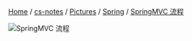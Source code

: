 [Home](https://mengxianbin.github.io) /
[cs-notes](https://mengxianbin.github.io/cs-notes/site) /
[Pictures](https://mengxianbin.github.io/cs-notes/site/Pictures) /
[Spring](https://mengxianbin.github.io/cs-notes/site/Pictures/Spring) /
[SpringMVC 流程](https://mengxianbin.github.io/cs-notes/site/Pictures/Spring/SpringMVC%20%E6%B5%81%E7%A8%8B)

![SpringMVC 流程](https://mengxianbin.github.io/cs-notes/./Pictures/Spring/SpringMVC%20%E6%B5%81%E7%A8%8B.png)